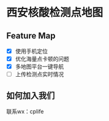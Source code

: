 # 西安核酸检测点地图


## Feature Map
- [X] 使用手机定位
- [X] 优化海量点卡顿的问题
- [X] 多地图平台一键导航
- [ ] 上传检测点实时情况

## 如何加入我们
联系wx：cplife